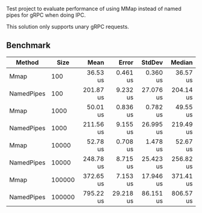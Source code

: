 Test project to evaluate performance of using MMap instead of named pipes for gRPC when doing IPC.

This solution only supports unary gRPC requests.

## Benchmark

|     Method |   Size |      Mean |     Error |    StdDev |    Median |
|----------- |------- |----------:|----------:|----------:|----------:|
|       Mmap |    100 |  36.53 us |  0.461 us |  0.360 us |  36.57 us |
| NamedPipes |    100 | 201.87 us |  9.232 us | 27.076 us | 204.14 us |
|       Mmap |   1000 |  50.01 us |  0.836 us |  0.782 us |  49.55 us |
| NamedPipes |   1000 | 211.56 us |  9.155 us | 26.995 us | 219.49 us |
|       Mmap |  10000 |  52.78 us |  0.708 us |  1.478 us |  52.67 us |
| NamedPipes |  10000 | 248.78 us |  8.715 us | 25.423 us | 256.82 us |
|       Mmap | 100000 | 372.65 us |  7.153 us | 17.946 us | 371.41 us |
| NamedPipes | 100000 | 795.22 us | 29.218 us | 86.151 us | 806.57 us |